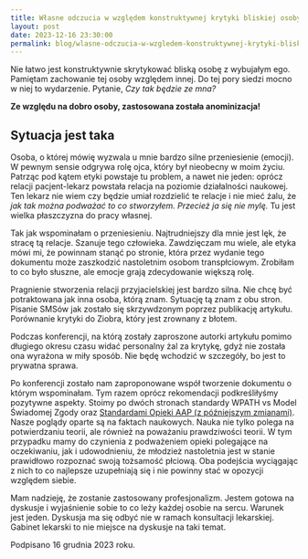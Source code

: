 ```yaml
---
title: Własne odczucia w względem konstruktywnej krytyki bliskiej osoby
layout: post
date: 2023-12-16 23:30:00
permalink: blog/wlasne-odczucia-w-wzgledem-konstruktywnej-krytyki-bliskiej-osoby
---
```


Nie łatwo jest konstruktywnie skrytykować bliską osobę z wybujałym ego. Pamiętam zachowanie tej osoby względem innej. Do tej pory siedzi mocno w niej to wydarzenie. Pytanie, *Czy tak będzie ze mna?*

<!--more-->

**Ze względu na dobro osoby, zastosowana została anominizacja!** 

## Sytuacja jest taka

Osoba, o której mówię wyzwala u mnie bardzo silne przeniesienie (emocji). W pewnym sensie odgrywa rolę ojca, który był nieobecny w moim życiu. Patrząc pod kątem etyki powstaje tu problem, a nawet nie jeden: oprócz relacji pacjent-lekarz powstała relacja na poziomie działalności naukowej. Ten lekarz nie wiem czy będzie umiał rozdzielić te relacje i nie mieć żalu, że *jak tak można podważać to co stworzyłem. Przecież ja się nie mylę.* Tu jest wielka płaszczyzna do pracy własnej.

Tak jak wspominałam o przeniesieniu. Najtrudniejszy dla mnie jest lęk, że stracę tą relacje. Szanuje tego człowieka. Zawdzięczam mu wiele, ale etyka mówi mi, że powinnam stanąć po stronie, która przez wydanie tego dokumentu może zaszkodzić nastoletnim osobom transpłciowym. Zrobiłam to co było słuszne, ale emocje grają zdecydowanie większą rolę. 

Pragnienie stworzenia relacji przyjacielskiej jest bardzo silna. Nie chcę być potraktowana jak inna osoba, którą znam. Sytuację tą znam z obu stron. Pisanie SMSów jak zostało się skrzywdzonym poprzez publikację artykułu. Porównanie krytyki do Ziobra, który jest zrownany z błotem.

Podczas konferencji, na którą zostały zaproszone autorki artykułu pomimo długiego okresu czasu widać personalny żal za krytykę, gdyż nie została ona wyrażona w miły sposób. Nie będę wchodzić w szczegóły, bo jest to prywatna sprawa. 

Po konferencji zostało nam zaproponowane współ tworzenie dokumentu o którym wspominałam. Tym razem oprócz rekomendacji podkreśliłyśmy pozytywne aspekty. Stoimy po dwóch stronach standardy WPATH vs Model Świadomej Zgody oraz [Standardami Opieki AAP (z późniejszym zmianami)](https://publications.aap.org/pediatrics/article/142/4/e20182162/37381/Ensuring-Comprehensive-Care-and-Support-for?autologincheck=redirected). Nasze poglądy oparte są na faktach naukowych. Nauka nie tylko polega na potwierdzaniu teorii, ale również na poważaniu prawdziwości teorii. W tym przypadku mamy do czynienia z podważeniem opieki polegające na oczekiwaniu, jak i udowodnieniu, że młodzież nastoletnia jest w stanie prawidłowo rozpoznać swoją tożsamość płciową. Oba podejścia wyciągając z nich to co najlepsze uzupełniają się i nie powinny stać w opozycji względem siebie.

Mam nadzieję, że zostanie zastosowany profesjonalizm. Jestem gotowa na dyskusje i wyjaśnienie sobie to co leży każdej osobie na sercu. Warunek jest jeden. Dyskusja ma się odbyć nie w ramach konsultacji lekarskiej. Gabinet lekarski to nie miejsce na dyskusje na taki temat.

Podpisano 16 grudnia 2023 roku.
